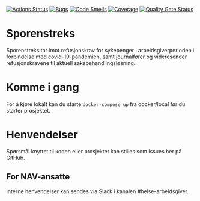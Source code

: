 [![Actions Status](https://github.com/navikt/sporenstreks/workflows/Bygg%20og%20deploy/badge.svg)](https://github.com/navikt/sporenstreks/actions)
[![Bugs](https://sonarcloud.io/api/project_badges/measure?project=navikt_sporenstreks&metric=bugs)](https://sonarcloud.io/summary/new_code?id=navikt_sporenstreks)
[![Code Smells](https://sonarcloud.io/api/project_badges/measure?project=navikt_sporenstreks&metric=code_smells)](https://sonarcloud.io/summary/new_code?id=navikt_sporenstreks)
[![Coverage](https://sonarcloud.io/api/project_badges/measure?project=navikt_sporenstreks&metric=coverage)](https://sonarcloud.io/summary/new_code?id=navikt_sporenstreks)
[![Quality Gate Status](https://sonarcloud.io/api/project_badges/measure?project=navikt_sporenstreks&metric=alert_status)](https://sonarcloud.io/summary/new_code?id=navikt_sporenstreks)

Sporenstreks
================


Sporenstreks tar imot refusjonskrav for sykepenger i arbeidsgiverperioden i forbindelse med covid-19-pandemien, samt journalfører og videresender refusjonskravene til aktuell saksbehandlingsløsning.

# Komme i gang

For å kjøre lokalt kan du starte  `docker-compose up` fra docker/local før du starter prosjektet. 

# Henvendelser

Spørsmål knyttet til koden eller prosjektet kan stilles som issues her på GitHub.

## For NAV-ansatte

Interne henvendelser kan sendes via Slack i kanalen #helse-arbeidsgiver.
